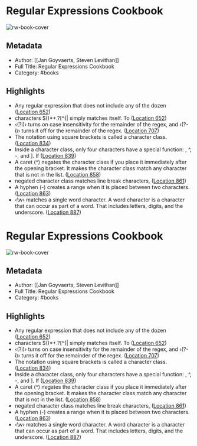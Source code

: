 # Regular Expressions Cookbook

![rw-book-cover](https://images-na.ssl-images-amazon.com/images/I/51JETzsPyVL._SL200_.jpg)

## Metadata
- Author: [[Jan Goyvaerts, Steven Levithan]]
- Full Title: Regular Expressions Cookbook
- Category: #books

## Highlights
- Any regular expression that does not include any of the dozen ([Location 652](https://readwise.io/to_kindle?action=open&asin=B008Y4OP1O&location=652))
- characters $()*+.?[\^{| simply matches itself. To ([Location 652](https://readwise.io/to_kindle?action=open&asin=B008Y4OP1O&location=652))
- ‹(?i)› turns on case insensitivity for the remainder of the regex, and ‹(?-i)› turns it off for the remainder of the regex. ([Location 707](https://readwise.io/to_kindle?action=open&asin=B008Y4OP1O&location=707))
- The notation using square brackets is called a character class. ([Location 834](https://readwise.io/to_kindle?action=open&asin=B008Y4OP1O&location=834))
- Inside a character class, only four characters have a special function: \, ^, -, and ]. If ([Location 839](https://readwise.io/to_kindle?action=open&asin=B008Y4OP1O&location=839))
- A caret (^) negates the character class if you place it immediately after the opening bracket. It makes the character class match any character that is not in the list. ([Location 858](https://readwise.io/to_kindle?action=open&asin=B008Y4OP1O&location=858))
- negated character class matches line break characters, ([Location 861](https://readwise.io/to_kindle?action=open&asin=B008Y4OP1O&location=861))
- A hyphen (-) creates a range when it is placed between two characters. ([Location 863](https://readwise.io/to_kindle?action=open&asin=B008Y4OP1O&location=863))
- ‹\w› matches a single word character. A word character is a character that can occur as part of a word. That includes letters, digits, and the underscore. ([Location 887](https://readwise.io/to_kindle?action=open&asin=B008Y4OP1O&location=887))
# Regular Expressions Cookbook

![rw-book-cover](https://images-na.ssl-images-amazon.com/images/I/51JETzsPyVL._SL200_.jpg)

## Metadata
- Author: [[Jan Goyvaerts, Steven Levithan]]
- Full Title: Regular Expressions Cookbook
- Category: #books

## Highlights
- Any regular expression that does not include any of the dozen ([Location 652](https://readwise.io/to_kindle?action=open&asin=B008Y4OP1O&location=652))
- characters $()*+.?[\^{| simply matches itself. To ([Location 652](https://readwise.io/to_kindle?action=open&asin=B008Y4OP1O&location=652))
- ‹(?i)› turns on case insensitivity for the remainder of the regex, and ‹(?-i)› turns it off for the remainder of the regex. ([Location 707](https://readwise.io/to_kindle?action=open&asin=B008Y4OP1O&location=707))
- The notation using square brackets is called a character class. ([Location 834](https://readwise.io/to_kindle?action=open&asin=B008Y4OP1O&location=834))
- Inside a character class, only four characters have a special function: \, ^, -, and ]. If ([Location 839](https://readwise.io/to_kindle?action=open&asin=B008Y4OP1O&location=839))
- A caret (^) negates the character class if you place it immediately after the opening bracket. It makes the character class match any character that is not in the list. ([Location 858](https://readwise.io/to_kindle?action=open&asin=B008Y4OP1O&location=858))
- negated character class matches line break characters, ([Location 861](https://readwise.io/to_kindle?action=open&asin=B008Y4OP1O&location=861))
- A hyphen (-) creates a range when it is placed between two characters. ([Location 863](https://readwise.io/to_kindle?action=open&asin=B008Y4OP1O&location=863))
- ‹\w› matches a single word character. A word character is a character that can occur as part of a word. That includes letters, digits, and the underscore. ([Location 887](https://readwise.io/to_kindle?action=open&asin=B008Y4OP1O&location=887))
